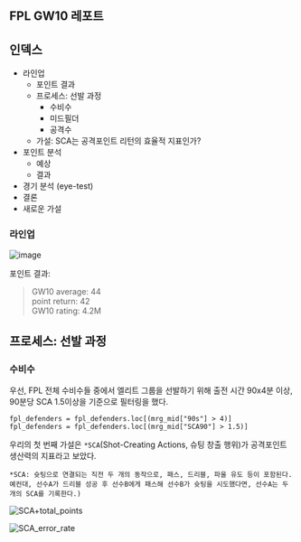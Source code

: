 ## FPL GW10 레포트

## 인덱스
- 라인업
  - 포인트 결과
  - 프로세스: 선발 과정
    - 수비수
    - 미드필더
    - 공격수
  - 가설: SCA는 공격포인트 리턴의 효율적 지표인가?
- 포인트 분석
  - 예상
  - 결과
- 경기 분석 (eye-test)
- 결론
- 새로운 가설

### 라인업

![image](https://user-images.githubusercontent.com/51032518/100699276-de949300-33dd-11eb-9da5-2ce92fb0699c.png)

포인트 결과:
> GW10 average: 44  
> point return: 42  
> GW10 rating: 4.2M 

## 프로세스: 선발 과정

### 수비수

우선, FPL 전체 수비수들 중에서 엘리트 그룹을 선발하기 위해 출전 시간 90x4분 이상, 90분당 SCA 1.5이상을 기준으로 필터링을 했다.

```
fpl_defenders = fpl_defenders.loc[(mrg_mid["90s"] > 4)]
fpl_defenders = fpl_defenders.loc[(mrg_mid["SCA90"] > 1.5)]
```

우리의 첫 번째 가설은 `*SCA`(Shot-Creating Actions, 슈팅 창출 행위)가 공격포인트 생산력의 지표라고 보았다. 

`*SCA: 슛팅으로 연결되는 직전 두 개의 동작으로, 패스, 드리블, 파울 유도 등이 포함된다. 예컨대, 선수A가 드리블 성공 후 선수B에게 패스해 선수B가 슛팅을 시도했다면, 선수A는 두 개의 SCA를 기록한다.)`

![SCA+total_points](https://user-images.githubusercontent.com/51032518/100701927-f5d67f00-33e3-11eb-8b24-e3690846510a.png)  



![SCA_error_rate](https://user-images.githubusercontent.com/51032518/100701928-f707ac00-33e3-11eb-9c07-52a7f0d94ca0.png)  


